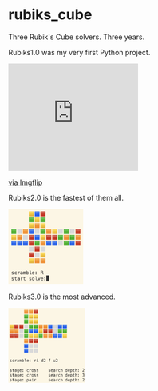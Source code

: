 # rubiks_cube
Three Rubik's Cube solvers. Three years.

Rubiks1.0 was my very first Python project.

<div style="width:260px;max-width:100%;"><div style="height:0;padding-bottom:82.69%;position:relative;"><iframe width="260" height="215" style="position:absolute;top:0;left:0;width:100%;height:100%;" frameBorder="0" src="https://imgflip.com/embed/7sr1h3"></iframe></div><p><a href="https://imgflip.com/gif/7sr1h3">via Imgflip</a></p></div>

Rubiks2.0 is the fastest of them all.

<p align="left">
  <img src="rubiks2.0_demo.png" height="150" title="hover text">
</p>

Rubiks3.0 is the most advanced.

<p align="left">
  <img src="rubiks3.0_demo.png" height="150" title="hover text">
</p>
